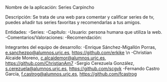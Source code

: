 Nombre de la aplicación: Series Carpincho

Descripción: Se trata de una web para comentar y calificar series de tv, puedes añadir tus series favoritas y recomendarlas a tus amigos.

Entidades:
  -Series:
  -Capítulo:
  -Usuario: persona humana que utiliza la web.
  -Comentarios/Valoraciones: 
  -Recomendación: 
  
Integrantes del equipo de desarrollo:
  -Enrique Sánchez-Migallón Porras, e.sanchezpo@alumnos.urjc.es, https://github.com/erkike \n
  -Christian Alcaide Moreno, c.alcaidemor@alumnos.urjc.es, https://github.com/ChristianAm7
  -Sergio Cerezuela González, s.cerezuela@alumnos.urjc.es, https://github.com/scgvk
  -Fernando Castro García, f.castrog@alumnos.urjc.es, https://github.com/fcastrog
